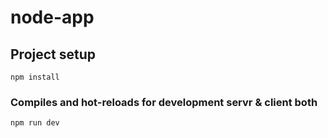 # node-app

## Project setup
```
npm install
```

### Compiles and hot-reloads for development servr & client both
```
npm run dev
```
